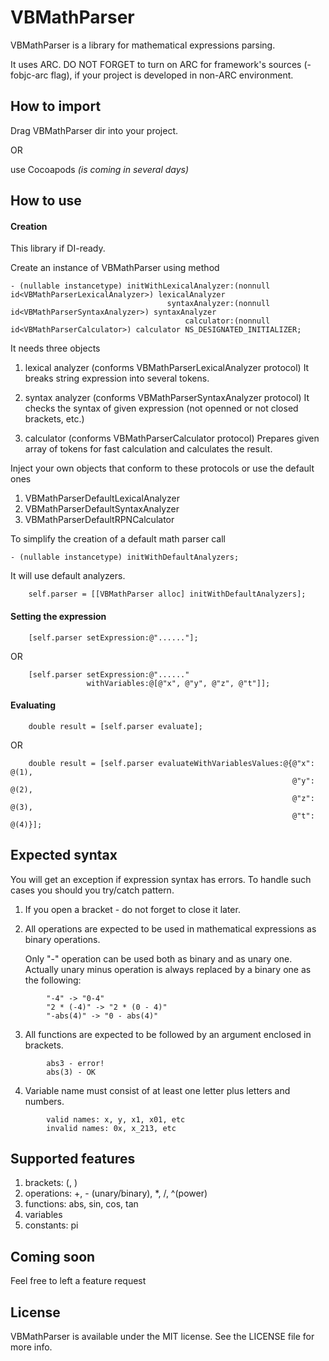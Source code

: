 VBMathParser
============

VBMathParser is a library for mathematical expressions parsing.

It uses ARC. DO NOT FORGET to turn on ARC for framework's sources (-fobjc-arc flag), if your project is developed in non-ARC environment.

## How to import
Drag VBMathParser dir into your project.

OR

use Cocoapods <i>(is coming in several days)</i>

## How to use
#### Creation
This library if DI-ready.

Create an instance of VBMathParser using method
```
- (nullable instancetype) initWithLexicalAnalyzer:(nonnull id<VBMathParserLexicalAnalyzer>) lexicalAnalyzer
                                   syntaxAnalyzer:(nonnull id<VBMathParserSyntaxAnalyzer>) syntaxAnalyzer
                                       calculator:(nonnull id<VBMathParserCalculator>) calculator NS_DESIGNATED_INITIALIZER;
```
It needs three objects
1. lexical analyzer (conforms VBMathParserLexicalAnalyzer protocol)
It breaks string expression into several tokens.

2. syntax analyzer (conforms VBMathParserSyntaxAnalyzer protocol)
It checks the syntax of given expression (not openned or not closed brackets, etc.)

3. calculator (conforms VBMathParserCalculator protocol)
Prepares given array of tokens for fast calculation and calculates the result.

Inject your own objects that conform to these protocols or use the default ones
1. VBMathParserDefaultLexicalAnalyzer
2. VBMathParserDefaultSyntaxAnalyzer
3. VBMathParserDefaultRPNCalculator

To simplify the creation of a default math parser call
```
- (nullable instancetype) initWithDefaultAnalyzers;
```
It will use default analyzers.
```
    self.parser = [[VBMathParser alloc] initWithDefaultAnalyzers];
```

#### Setting the expression
```
    [self.parser setExpression:@"......"];
```
OR
```
    [self.parser setExpression:@"......"
                 withVariables:@[@"x", @"y", @"z", @"t"]];
```
#### Evaluating
```
    double result = [self.parser evaluate];
```
OR
```
    double result = [self.parser evaluateWithVariablesValues:@{@"x":  @(1),
                                                               @"y":  @(2),
                                                               @"z":  @(3),
                                                               @"t":  @(4)}];
```

## Expected syntax
You will get an exception if expression syntax has errors. To handle such cases you should you try/catch pattern.
1. If you open a bracket - do not forget to close it later. 
2. All operations are expected to be used in mathematical expressions as binary operations. 

    Only "-" operation can be used both as binary and as unary one. Actually unary minus operation is always replaced by a binary one as the following: 
```
        "-4" -> "0-4"
        "2 * (-4)" -> "2 * (0 - 4)"
        "-abs(4)" -> "0 - abs(4)"
```
3. All functions are expected to be followed by an argument enclosed in brackets.  
```
        abs3 - error!
        abs(3) - OK
```
4. Variable name must consist of at least one letter plus letters and numbers.
```
        valid names: x, y, x1, x01, etc
        invalid names: 0x, x_213, etc
```
## Supported features
1. brackets: (, )
2. operations: +, - (unary/binary), *, /, ^(power)
3. functions: abs, sin, cos, tan
4. variables
5. constants: pi

## Coming soon
Feel free to left a feature request

## License
VBMathParser is available under the MIT license. See the LICENSE file for more info.

